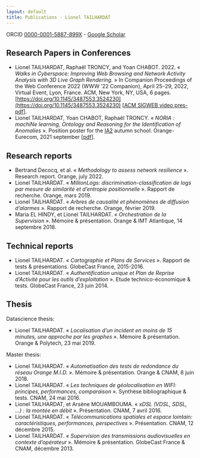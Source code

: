 ```yaml
---
layout: default
title: Publications - Lionel TAILHARDAT
---
```


ORCID [0000-0001-5887-899X](https://orcid.org/0000-0001-5887-899X) - [Google Scholar](https://scholar.google.com/citations?user=L3-8tGYAAAAJ)

## Research Papers in Conferences

* Lionel TAILHARDAT, Raphaël TRONCY, and Yoan CHABOT. 2022.
  « *Walks in Cyberspace: Improving Web Browsing and Network Activity Analysis with 3D Live Graph Rendering.* »
  In Companion Proceedings of the Web Conference 2022 (WWW ’22 Companion), April 25–29, 2022, Virtual Event, Lyon, France.
  ACM, New York, NY, USA, 6 pages.
  [https://doi.org/10.1145/3487553.3524230](https://doi.org/10.1145/3487553.3524230) [[ACM SIGWEB video](https://www.youtube.com/watch?v=X9DxQZellTQ&t=2564s),[pres-pdf](pubs/TWC-2022-dynagraph-pres.pdf)].
* Lionel TAILHARDAT, Yoan CHABOT, Raphaël TRONCY. « *NORIA : machiNe learning, Ontology and Reasoning for the Identification of Anomalies* ». Position poster for the [IA2](https://ia2.gdria.fr/) autumn school. Orange-Eurecom, 2021 september [[pdf](pubs/IA2-2021-NORIA-POSTER.pdf)].

## Research reports

* Bertrand Decocq, et al. « *Methodology to assess network resilience* ». Research report. Orange, july 2022.
* Lionel TAILHARDAT. « *MillionLogs: discrimination-classification de logs par mesure de similarité et d’entropie positionnelle* ». Rapport de recherche. Orange, mars 2019.
* Lionel TAILHARDAT. « *Arbres de causalité et phénomènes de diffusion d’alarmes* ». Rapport de recherche. Orange, février 2019.
* Maria EL HINDY, et Lionel TAILHARDAT. « *Orchestration de la Supervision* ». Mémoire & présentation. Orange & IMT Atlantique, 14 septembre 2018.

## Technical reports

* Lionel TAILHARDAT. « *Cartographie et Plans de Services* ». Rapport de tests & présentations. GlobeCast France, 2015-2016.
* Lionel TAILHARDAT. « *Authentification unique et Plan de Reprise d’Activité pour les outils d’exploitation* ». Etude technico-économique & tests. GlobeCast France, 23 juin 2014.

## Thesis

Datascience thesis:
* Lionel TAILHARDAT. « *Localisation d’un incident en moins de 15 minutes, une approche par les graphes* ». Mémoire & présentation. Orange & Polytech, 23 mai 2019.

Master thesis:
* Lionel TAILHARDAT. « *Automatisation des tests de redondance du réseau Orange M.I.D.* ». Mémoire & présentation. Orange & CNAM, 8 juin 2018.
* Lionel TAILHARDAT. « *Les techniques de géolocalisation en WIFI: principes, performances, comparaison* ». Synthèse bibliographique & tests. CNAM, 24 mai 2016.
* Lionel TAILHARDAT, et Arsène MOUAMBOUMA. « *xDSL (VDSL, SDSL, ...) : la montée en débit* ». Présentation. CNAM, 7 avril 2016.
* Lionel TAILHARDAT. « *Télécommunications spatiales et espace lointain: caractéristiques, performances, perspectives* ». Présentation. CNAM, 12 décembre 2015.
* Lionel TAILHARDAT. « *Supervision des transmissions audiovisuelles en contexte d’opérateur* ». Mémoire & présentation. GlobeCast France & CNAM, décembre 2013.
